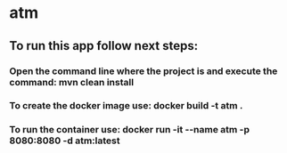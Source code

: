 # atm

## To run this app follow next steps:

### Open the command line where the project is and execute the command: mvn clean install
### To create the docker image use: docker build -t atm .
### To run the container use: docker run -it --name atm -p 8080:8080 -d atm:latest
